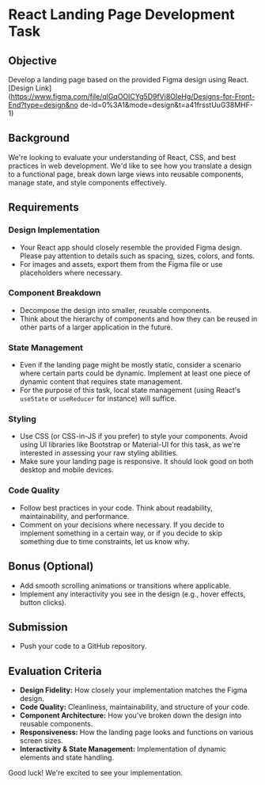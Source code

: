 # React Landing Page Development Task

## Objective

Develop a landing page based on the provided Figma design using React.  
[Design Link](https://www.figma.com/file/qlGqOOICYg5D9fVi8OIeHg/Designs-for-Front-End?type=design&no de-id=0%3A1&mode=design&t=a41frsstUuG38MHF-1)

## Background

We're looking to evaluate your understanding of React, CSS, and best practices in web development. We'd like to see how you translate a design to a functional page, break down large views into reusable components, manage state, and style components effectively.

## Requirements

### Design Implementation

- Your React app should closely resemble the provided Figma design. Please pay attention to details such as spacing, sizes, colors, and fonts.
- For images and assets, export them from the Figma file or use placeholders where necessary.

### Component Breakdown

- Decompose the design into smaller, reusable components.
- Think about the hierarchy of components and how they can be reused in other parts of a larger application in the future.

### State Management

- Even if the landing page might be mostly static, consider a scenario where certain parts could be dynamic. Implement at least one piece of dynamic content that requires state management.
- For the purpose of this task, local state management (using React's `useState` or `useReducer` for instance) will suffice.

### Styling

- Use CSS (or CSS-in-JS if you prefer) to style your components. Avoid using UI libraries like Bootstrap or Material-UI for this task, as we're interested in assessing your raw styling abilities.
- Make sure your landing page is responsive. It should look good on both desktop and mobile devices.

### Code Quality

- Follow best practices in your code. Think about readability, maintainability, and performance.
- Comment on your decisions where necessary. If you decide to implement something in a certain way, or if you decide to skip something due to time constraints, let us know why.

## Bonus (Optional)

- Add smooth scrolling animations or transitions where applicable.
- Implement any interactivity you see in the design (e.g., hover effects, button clicks).

## Submission

- Push your code to a GitHub repository.

## Evaluation Criteria

- **Design Fidelity:** How closely your implementation matches the Figma design.
- **Code Quality:** Cleanliness, maintainability, and structure of your code.
- **Component Architecture:** How you've broken down the design into reusable components.
- **Responsiveness:** How the landing page looks and functions on various screen sizes.
- **Interactivity & State Management:** Implementation of dynamic elements and state handling.

Good luck! We're excited to see your implementation.
